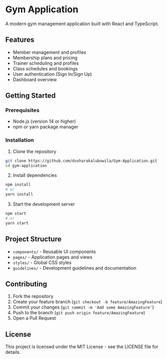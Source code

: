 # Gym Application

A modern gym management application built with React and TypeScript.

## Features

- Member management and profiles
- Membership plans and pricing
- Trainer scheduling and profiles
- Class schedules and bookings
- User authentication (Sign In/Sign Up)
- Dashboard overview

## Getting Started

### Prerequisites

- Node.js (version 14 or higher)
- npm or yarn package manager

### Installation

1. Clone the repository
```bash
git clone https://github.com/dusharakalubowila/Gym-Application.git
cd gym-application
```

2. Install dependencies
```bash
npm install
# or
yarn install
```

3. Start the development server
```bash
npm start
# or
yarn start
```

## Project Structure

- `components/` - Reusable UI components
- `pages/` - Application pages and views
- `styles/` - Global CSS styles
- `guidelines/` - Development guidelines and documentation

## Contributing

1. Fork the repository
2. Create your feature branch (`git checkout -b feature/AmazingFeature`)
3. Commit your changes (`git commit -m 'Add some AmazingFeature'`)
4. Push to the branch (`git push origin feature/AmazingFeature`)
5. Open a Pull Request

## License

This project is licensed under the MIT License - see the LICENSE file for details.
